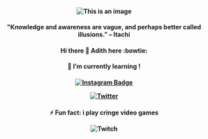  <h4 align="center">
 
![This is an image](https://c.tenor.com/5yUTM6OuaKcAAAAd/itachi-itachi-uchiha.gif)

<h4 align="center">
 "Knowledge and awareness are vague, and perhaps better called illusions.” – Itachi
 
  <h4 align="center">
Hi there 👋 Adith here :bowtie:

<!--
**RealAdithS/RealAdithS** is a ✨ _special_ ✨ repository because its `README.md` (this file) appears on your GitHub profile.



- 🔭  I’m currently working on - life

- 👯 I’m looking to collaborate- on anything


-->
<h4 align="center">
🌱 I’m currently learning !
 
  </h4>
  <h4 align="center">

[![Instagram Badge](https://img.shields.io/badge/-2_adith-e4405f?style=flat-square&logo=Instagram&logoColor=white&link=https://www.instagram.com/2_adith/)](https://www.instagram.com/2_adith/)


[![Twitter](https://img.shields.io/twitter/url/https/twitter.com/dupityyy.svg?style=social&label=Follow%20%40dupityyy)](https://twitter.com/dupityyy)
 
   </h4>
  <h4 align="center">
    
  ⚡ Fun fact: i play cringe video games 
    
![Twitch](https://img.shields.io/badge/twitch.tv/jankos-9347FF?style=for-the-badge&logo=twitch&logoColor=white)
  







